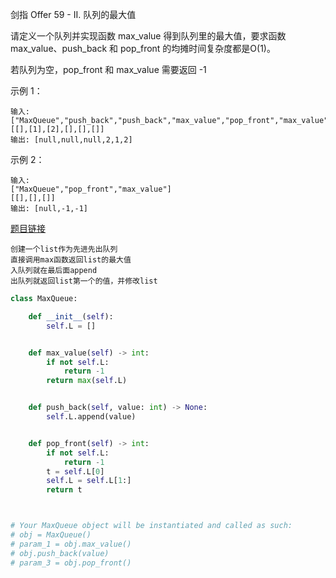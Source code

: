 剑指 Offer 59 - II. 队列的最大值


请定义一个队列并实现函数 max_value 得到队列里的最大值，要求函数max_value、push_back 和 pop_front 的均摊时间复杂度都是O(1)。

若队列为空，pop_front 和 max_value 需要返回 -1

示例 1：
```
输入: 
["MaxQueue","push_back","push_back","max_value","pop_front","max_value"]
[[],[1],[2],[],[],[]]
输出: [null,null,null,2,1,2]
```
示例 2：
```
输入: 
["MaxQueue","pop_front","max_value"]
[[],[],[]]
输出: [null,-1,-1]
```

[题目链接](https://leetcode-cn.com/problems/dui-lie-de-zui-da-zhi-lcof/)

```
创建一个list作为先进先出队列
直接调用max函数返回list的最大值
入队列就在最后面append
出队列就返回list第一个的值，并修改list
```

```python
class MaxQueue:

    def __init__(self):
        self.L = []


    def max_value(self) -> int:
        if not self.L:
            return -1
        return max(self.L)


    def push_back(self, value: int) -> None:
        self.L.append(value)


    def pop_front(self) -> int:
        if not self.L:
            return -1
        t = self.L[0]
        self.L = self.L[1:]
        return t



# Your MaxQueue object will be instantiated and called as such:
# obj = MaxQueue()
# param_1 = obj.max_value()
# obj.push_back(value)
# param_3 = obj.pop_front()
```